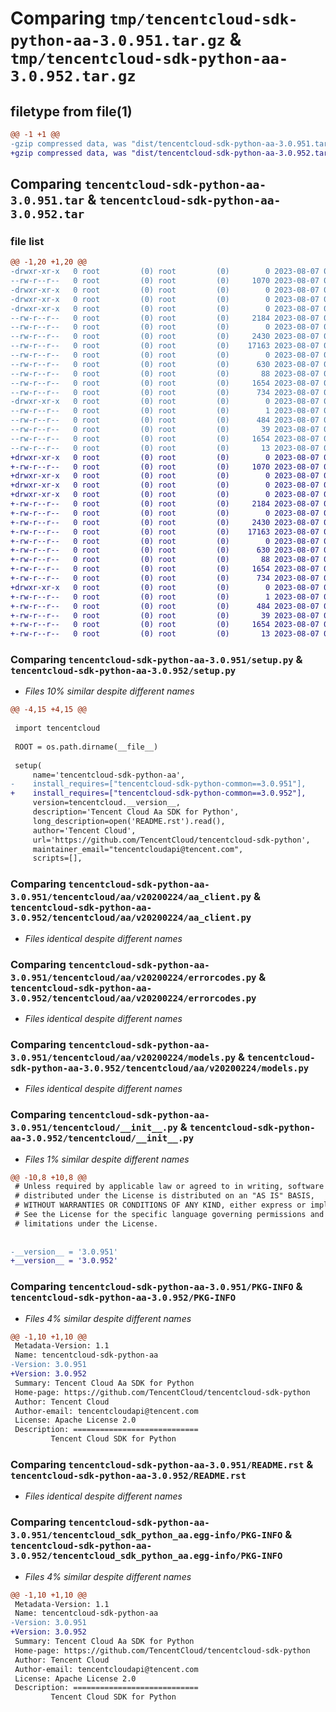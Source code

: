 # Comparing `tmp/tencentcloud-sdk-python-aa-3.0.951.tar.gz` & `tmp/tencentcloud-sdk-python-aa-3.0.952.tar.gz`

## filetype from file(1)

```diff
@@ -1 +1 @@
-gzip compressed data, was "dist/tencentcloud-sdk-python-aa-3.0.951.tar", last modified: Mon Aug  7 00:17:34 2023, max compression
+gzip compressed data, was "dist/tencentcloud-sdk-python-aa-3.0.952.tar", last modified: Mon Aug  7 08:43:36 2023, max compression
```

## Comparing `tencentcloud-sdk-python-aa-3.0.951.tar` & `tencentcloud-sdk-python-aa-3.0.952.tar`

### file list

```diff
@@ -1,20 +1,20 @@
-drwxr-xr-x   0 root         (0) root         (0)        0 2023-08-07 00:17:34.000000 tencentcloud-sdk-python-aa-3.0.951/
--rw-r--r--   0 root         (0) root         (0)     1070 2023-08-07 00:17:34.000000 tencentcloud-sdk-python-aa-3.0.951/setup.py
-drwxr-xr-x   0 root         (0) root         (0)        0 2023-08-07 00:17:34.000000 tencentcloud-sdk-python-aa-3.0.951/tencentcloud/
-drwxr-xr-x   0 root         (0) root         (0)        0 2023-08-07 00:17:34.000000 tencentcloud-sdk-python-aa-3.0.951/tencentcloud/aa/
-drwxr-xr-x   0 root         (0) root         (0)        0 2023-08-07 00:17:34.000000 tencentcloud-sdk-python-aa-3.0.951/tencentcloud/aa/v20200224/
--rw-r--r--   0 root         (0) root         (0)     2184 2023-08-07 00:17:34.000000 tencentcloud-sdk-python-aa-3.0.951/tencentcloud/aa/v20200224/aa_client.py
--rw-r--r--   0 root         (0) root         (0)        0 2023-08-07 00:17:34.000000 tencentcloud-sdk-python-aa-3.0.951/tencentcloud/aa/v20200224/__init__.py
--rw-r--r--   0 root         (0) root         (0)     2430 2023-08-07 00:17:34.000000 tencentcloud-sdk-python-aa-3.0.951/tencentcloud/aa/v20200224/errorcodes.py
--rw-r--r--   0 root         (0) root         (0)    17163 2023-08-07 00:17:34.000000 tencentcloud-sdk-python-aa-3.0.951/tencentcloud/aa/v20200224/models.py
--rw-r--r--   0 root         (0) root         (0)        0 2023-08-07 00:17:34.000000 tencentcloud-sdk-python-aa-3.0.951/tencentcloud/aa/__init__.py
--rw-r--r--   0 root         (0) root         (0)      630 2023-08-07 00:17:34.000000 tencentcloud-sdk-python-aa-3.0.951/tencentcloud/__init__.py
--rw-r--r--   0 root         (0) root         (0)       88 2023-08-07 00:17:34.000000 tencentcloud-sdk-python-aa-3.0.951/setup.cfg
--rw-r--r--   0 root         (0) root         (0)     1654 2023-08-07 00:17:34.000000 tencentcloud-sdk-python-aa-3.0.951/PKG-INFO
--rw-r--r--   0 root         (0) root         (0)      734 2023-08-07 00:17:34.000000 tencentcloud-sdk-python-aa-3.0.951/README.rst
-drwxr-xr-x   0 root         (0) root         (0)        0 2023-08-07 00:17:34.000000 tencentcloud-sdk-python-aa-3.0.951/tencentcloud_sdk_python_aa.egg-info/
--rw-r--r--   0 root         (0) root         (0)        1 2023-08-07 00:17:34.000000 tencentcloud-sdk-python-aa-3.0.951/tencentcloud_sdk_python_aa.egg-info/dependency_links.txt
--rw-r--r--   0 root         (0) root         (0)      484 2023-08-07 00:17:34.000000 tencentcloud-sdk-python-aa-3.0.951/tencentcloud_sdk_python_aa.egg-info/SOURCES.txt
--rw-r--r--   0 root         (0) root         (0)       39 2023-08-07 00:17:34.000000 tencentcloud-sdk-python-aa-3.0.951/tencentcloud_sdk_python_aa.egg-info/requires.txt
--rw-r--r--   0 root         (0) root         (0)     1654 2023-08-07 00:17:34.000000 tencentcloud-sdk-python-aa-3.0.951/tencentcloud_sdk_python_aa.egg-info/PKG-INFO
--rw-r--r--   0 root         (0) root         (0)       13 2023-08-07 00:17:34.000000 tencentcloud-sdk-python-aa-3.0.951/tencentcloud_sdk_python_aa.egg-info/top_level.txt
+drwxr-xr-x   0 root         (0) root         (0)        0 2023-08-07 08:43:36.000000 tencentcloud-sdk-python-aa-3.0.952/
+-rw-r--r--   0 root         (0) root         (0)     1070 2023-08-07 08:43:36.000000 tencentcloud-sdk-python-aa-3.0.952/setup.py
+drwxr-xr-x   0 root         (0) root         (0)        0 2023-08-07 08:43:36.000000 tencentcloud-sdk-python-aa-3.0.952/tencentcloud/
+drwxr-xr-x   0 root         (0) root         (0)        0 2023-08-07 08:43:36.000000 tencentcloud-sdk-python-aa-3.0.952/tencentcloud/aa/
+drwxr-xr-x   0 root         (0) root         (0)        0 2023-08-07 08:43:36.000000 tencentcloud-sdk-python-aa-3.0.952/tencentcloud/aa/v20200224/
+-rw-r--r--   0 root         (0) root         (0)     2184 2023-08-07 08:43:36.000000 tencentcloud-sdk-python-aa-3.0.952/tencentcloud/aa/v20200224/aa_client.py
+-rw-r--r--   0 root         (0) root         (0)        0 2023-08-07 08:43:36.000000 tencentcloud-sdk-python-aa-3.0.952/tencentcloud/aa/v20200224/__init__.py
+-rw-r--r--   0 root         (0) root         (0)     2430 2023-08-07 08:43:36.000000 tencentcloud-sdk-python-aa-3.0.952/tencentcloud/aa/v20200224/errorcodes.py
+-rw-r--r--   0 root         (0) root         (0)    17163 2023-08-07 08:43:36.000000 tencentcloud-sdk-python-aa-3.0.952/tencentcloud/aa/v20200224/models.py
+-rw-r--r--   0 root         (0) root         (0)        0 2023-08-07 08:43:36.000000 tencentcloud-sdk-python-aa-3.0.952/tencentcloud/aa/__init__.py
+-rw-r--r--   0 root         (0) root         (0)      630 2023-08-07 08:43:36.000000 tencentcloud-sdk-python-aa-3.0.952/tencentcloud/__init__.py
+-rw-r--r--   0 root         (0) root         (0)       88 2023-08-07 08:43:36.000000 tencentcloud-sdk-python-aa-3.0.952/setup.cfg
+-rw-r--r--   0 root         (0) root         (0)     1654 2023-08-07 08:43:36.000000 tencentcloud-sdk-python-aa-3.0.952/PKG-INFO
+-rw-r--r--   0 root         (0) root         (0)      734 2023-08-07 08:43:36.000000 tencentcloud-sdk-python-aa-3.0.952/README.rst
+drwxr-xr-x   0 root         (0) root         (0)        0 2023-08-07 08:43:36.000000 tencentcloud-sdk-python-aa-3.0.952/tencentcloud_sdk_python_aa.egg-info/
+-rw-r--r--   0 root         (0) root         (0)        1 2023-08-07 08:43:36.000000 tencentcloud-sdk-python-aa-3.0.952/tencentcloud_sdk_python_aa.egg-info/dependency_links.txt
+-rw-r--r--   0 root         (0) root         (0)      484 2023-08-07 08:43:36.000000 tencentcloud-sdk-python-aa-3.0.952/tencentcloud_sdk_python_aa.egg-info/SOURCES.txt
+-rw-r--r--   0 root         (0) root         (0)       39 2023-08-07 08:43:36.000000 tencentcloud-sdk-python-aa-3.0.952/tencentcloud_sdk_python_aa.egg-info/requires.txt
+-rw-r--r--   0 root         (0) root         (0)     1654 2023-08-07 08:43:36.000000 tencentcloud-sdk-python-aa-3.0.952/tencentcloud_sdk_python_aa.egg-info/PKG-INFO
+-rw-r--r--   0 root         (0) root         (0)       13 2023-08-07 08:43:36.000000 tencentcloud-sdk-python-aa-3.0.952/tencentcloud_sdk_python_aa.egg-info/top_level.txt
```

### Comparing `tencentcloud-sdk-python-aa-3.0.951/setup.py` & `tencentcloud-sdk-python-aa-3.0.952/setup.py`

 * *Files 10% similar despite different names*

```diff
@@ -4,15 +4,15 @@
 
 import tencentcloud
 
 ROOT = os.path.dirname(__file__)
 
 setup(
     name='tencentcloud-sdk-python-aa',
-    install_requires=["tencentcloud-sdk-python-common==3.0.951"],
+    install_requires=["tencentcloud-sdk-python-common==3.0.952"],
     version=tencentcloud.__version__,
     description='Tencent Cloud Aa SDK for Python',
     long_description=open('README.rst').read(),
     author='Tencent Cloud',
     url='https://github.com/TencentCloud/tencentcloud-sdk-python',
     maintainer_email="tencentcloudapi@tencent.com",
     scripts=[],
```

### Comparing `tencentcloud-sdk-python-aa-3.0.951/tencentcloud/aa/v20200224/aa_client.py` & `tencentcloud-sdk-python-aa-3.0.952/tencentcloud/aa/v20200224/aa_client.py`

 * *Files identical despite different names*

### Comparing `tencentcloud-sdk-python-aa-3.0.951/tencentcloud/aa/v20200224/errorcodes.py` & `tencentcloud-sdk-python-aa-3.0.952/tencentcloud/aa/v20200224/errorcodes.py`

 * *Files identical despite different names*

### Comparing `tencentcloud-sdk-python-aa-3.0.951/tencentcloud/aa/v20200224/models.py` & `tencentcloud-sdk-python-aa-3.0.952/tencentcloud/aa/v20200224/models.py`

 * *Files identical despite different names*

### Comparing `tencentcloud-sdk-python-aa-3.0.951/tencentcloud/__init__.py` & `tencentcloud-sdk-python-aa-3.0.952/tencentcloud/__init__.py`

 * *Files 1% similar despite different names*

```diff
@@ -10,8 +10,8 @@
 # Unless required by applicable law or agreed to in writing, software
 # distributed under the License is distributed on an "AS IS" BASIS,
 # WITHOUT WARRANTIES OR CONDITIONS OF ANY KIND, either express or implied.
 # See the License for the specific language governing permissions and
 # limitations under the License.
 
 
-__version__ = '3.0.951'
+__version__ = '3.0.952'
```

### Comparing `tencentcloud-sdk-python-aa-3.0.951/PKG-INFO` & `tencentcloud-sdk-python-aa-3.0.952/PKG-INFO`

 * *Files 4% similar despite different names*

```diff
@@ -1,10 +1,10 @@
 Metadata-Version: 1.1
 Name: tencentcloud-sdk-python-aa
-Version: 3.0.951
+Version: 3.0.952
 Summary: Tencent Cloud Aa SDK for Python
 Home-page: https://github.com/TencentCloud/tencentcloud-sdk-python
 Author: Tencent Cloud
 Author-email: tencentcloudapi@tencent.com
 License: Apache License 2.0
 Description: ============================
         Tencent Cloud SDK for Python
```

### Comparing `tencentcloud-sdk-python-aa-3.0.951/README.rst` & `tencentcloud-sdk-python-aa-3.0.952/README.rst`

 * *Files identical despite different names*

### Comparing `tencentcloud-sdk-python-aa-3.0.951/tencentcloud_sdk_python_aa.egg-info/PKG-INFO` & `tencentcloud-sdk-python-aa-3.0.952/tencentcloud_sdk_python_aa.egg-info/PKG-INFO`

 * *Files 4% similar despite different names*

```diff
@@ -1,10 +1,10 @@
 Metadata-Version: 1.1
 Name: tencentcloud-sdk-python-aa
-Version: 3.0.951
+Version: 3.0.952
 Summary: Tencent Cloud Aa SDK for Python
 Home-page: https://github.com/TencentCloud/tencentcloud-sdk-python
 Author: Tencent Cloud
 Author-email: tencentcloudapi@tencent.com
 License: Apache License 2.0
 Description: ============================
         Tencent Cloud SDK for Python
```

